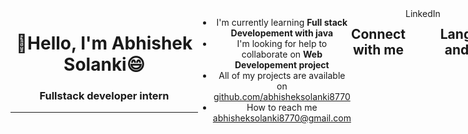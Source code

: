 <header style="display: flex; align-items: left;">
        <div style="text-align: center;">
            <h1>👋Hello, I'm Abhishek Solanki😄</h1>
            <h3>Fullstack developer intern</h3>
            <hr style="width:300px;">
        </div>
        <ul>
            <li>I'm currently learning <b>Full stack Developement with java</b></li>
            <li>I'm looking for help to collaborate on <b>Web Developement project</b></li>
            <li>All of my projects are available on <a
                    href="https://github.com/abhisheksolanki8770">github.com/abhisheksolanki8770</a></li>
            <li>How to reach me <a href="mailto:abhisheksolanki8770@gmail.com">abhisheksolanki8770@gmail.com</a></li>
        </ul>
        <h2><b>Connect with me</b></h2>
        <a href="https://www.linkedin.com/in/abhisheksolanki8770/" style="text-decoration:none;">LinkedIn</a></li>
        <h2>Languages and Tools</h2>
        <ul>
            <li>Html</li>
            <li>CSS</li>
            <li>JavaScript</li>
            <li>Java</li>
            <li>React</li>
            <li>MySQL</li>
        </ul>
    </header>
